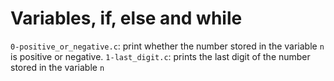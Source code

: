 # Variables, if, else and while
`0-positive_or_negative.c`:  print whether the number stored in the variable `n` is positive or negative. 
`1-last_digit.c`: prints the last digit of the number stored in the variable `n`
